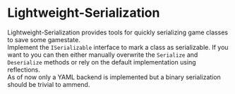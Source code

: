 # Lightweight-Serialization
Lightweight-Serialization provides tools for quickly serializing game classes to save some gamestate.\
Implement the ``ISerializable`` interface to mark a class as serializable. If you want to you can then either manually overwrite the ``Serialize`` and ``Deserialize`` methods or rely on the default implementation using reflections.\
As of now only a YAML backend is implemented but a binary serialization should be trivial to ammend.
